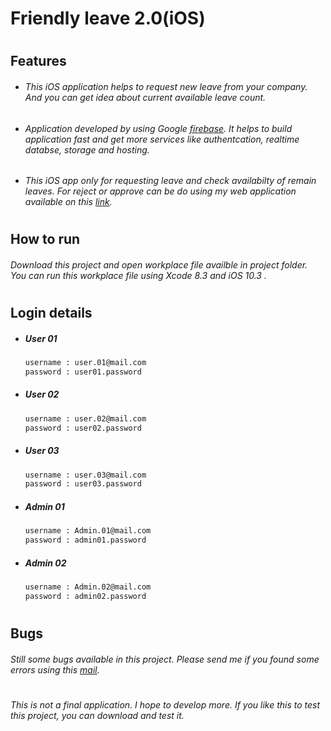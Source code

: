 # Friendly leave 2.0(iOS)
#

## Features

* ###### This iOS application helps to request new leave from your company. And you can get idea about current available leave count.
* ###### Application developed by using Google [firebase](https://firebase.google.com). It helps to build application fast and get more services like authentcation, realtime databse, storage and hosting.
* ###### This iOS app only for requesting leave and check availabilty of remain leaves. For reject or approve can be do using my web application available on this [link](https://project-lms-fb008.firebaseapp.com/signInPage.html).

#

## How to run

###### Download this project and open workplace file availble in project folder. You can run this workplace file using Xcode 8.3 and iOS 10.3 .

#

## Login details

* ##### User 01
   ```sh
   username : user.01@mail.com
   password : user01.password
    ```
* ##### User 02
   ```sh
   username : user.02@mail.com
   password : user02.password
    ```
* ##### User 03
   ```sh
   username : user.03@mail.com
   password : user03.password
    ```
* ##### Admin 01
   ```sh
   username : Admin.01@mail.com
   password : admin01.password
    ```
* ##### Admin 02
   ```sh
   username : Admin.02@mail.com
   password : admin02.password
    ```

#

## Bugs

###### Still some bugs available in this project. Please send me if you found some errors using this [mail](m.nadeeshan@yahoo.co.uk).
#
###### This is not a final application. I hope to develop more. If you like this to test this project, you can download and test it.
